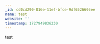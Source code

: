 ```yaml
---
_id: cd0cd290-816e-11ef-bfce-9df6526605ee
name: test
website: ''
timestamp: 1727949836230
---
```

test
